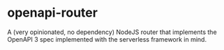 # openapi-router
A (very opinionated, no dependency) NodeJS router that implements the OpenAPI 3 spec implemented with the serverless framework in mind.
